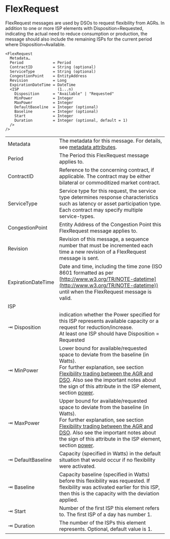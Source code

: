 <!--
SPDX-FileCopyrightText: 2020-2023 Contributors to the Shapeshifter project

SPDX-License-Identifier: Apache-2.0
-->

# FlexRequest

FlexRequest messages are used by DSOs to request flexibility from AGRs.
In addition to one or more ISP elements with Disposition=Requested, indicating the actual need to reduce consumption or production, the message should also include the remaining ISPs for the current period where Disposition=Available.

```
<FlexRequest
  Metadata…
  Period             = Period
  ContractID         = String (optional)
  ServiceType        = String (optional)
  CongestionPoint    = EntityAddress
  Revision           = Long
  ExpirationDateTime = DateTime
  <ISP                 (1...n)
    Disposition      = "Available" | "Requested"
    MinPower         = Integer
    MaxPower         = Integer
    DefaultBaseline  = Integer (optional)
    Baseline         = Integer (optional)    
    Start            = Integer
    Duration         = Integer (optional, default = 1)
  />
/>
```

|                    |                                                                                                                                                                                                                                                                                                                                                                                  |
|--------------------|----------------------------------------------------------------------------------------------------------------------------------------------------------------------------------------------------------------------------------------------------------------------------------------------------------------------------------------------------------------------------------|
| Metadata           | The metadata for this message. For details, see [metadata attributes](metadata-attributes.md).                                                                                                                                                                                                                                                                                   |
| Period             | The Period this FlexRequest message applies to.                                                                                                                                                                                                                                                                                                                                  |
| ContractID         | Reference to the concerning contract, if applicable. The contract may be either bilateral or commoditized market contract.                                                                                                                                                                                                                                                       |
| ServiceType        | Service type for this request, the service type determines response characteristics such as latency or asset participation type. Each contract may specify multiple service-types.                                                                                                                                                                                               |
| CongestionPoint    | Entity Address of the Congestion Point this FlexRequest message applies to.                                                                                                                                                                                                                                                                                                      |
| Revision           | Revision of this message, a sequence number that must be incremented each time a new revision of a FlexRequest message is sent.                                                                                                                                                                                                                                                  |
| ExpirationDateTime | Date and time, including the time zone (ISO 8601 formatted as per [http://www.w3.org/TR/NOTE-datetime](http://www.w3.org/TR/NOTE-datetime)) until when the FlexRequest message is valid.                                                                                                                                                                                         |
| ISP                |                                                                                                                                                                                                                                                                                                                                                                                  |
| ⇥ Disposition      | indication whether the Power specified for this ISP represents available capacity or a request for reduction/increase.</br>At least one ISP should have Disposition = Requested                                                                                                                                                                                                  |
| ⇥ MinPower         | Lower bound for available/requested space to deviate from the baseline (in Watts).</br>For further explanation, see section [Flexibility trading between the AGR and DSO](../../general-description/validate-phase.md#flexibility-trading-between-the-agr-and-dso). Also see the important notes about the sign of this attribute in the ISP element, section [power](power.md). |
| ⇥ MaxPower         | Upper bound for available/requested space to deviate from the baseline (in Watts).</br>For further explanation, see section [Flexibility trading between the AGR and DSO](../../general-description/validate-phase.md#flexibility-trading-between-the-agr-and-dso). Also see the important notes about the sign of this attribute in the ISP element, section [power](power.md). |
| ⇥ DefaultBaseline  | Capacity (specified in Watts) in the default situation that would occur if no flexibility were activated.                                                                                                                                                                                                                                                                        |
| ⇥ Baseline         | Capacity baseline (specified in Watts) before this flexibility was requested. If flexibility was activated earlier for this ISP, then this is the capacity with the deviation applied.                                                                                                                                                                                           |
| ⇥ Start            | Number of the first ISP this element refers to. The first ISP of a day has number 1.                                                                                                                                                                                                                                                                                             |
| ⇥ Duration         | The number of the ISPs this element represents. Optional, default value is 1.                                                                                                                                                                                                                                                                                                    |
